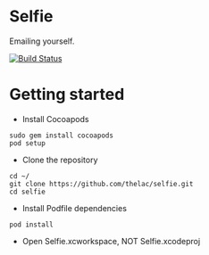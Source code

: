 # Selfie
Emailing yourself.

[![Build Status](https://travis-ci.org/thelac/selfie.svg?branch=dev)](https://travis-ci.org/thelac/selfie)

# Getting started
- Install Cocoapods
```
sudo gem install cocoapods
pod setup
```
- Clone the repository
```
cd ~/
git clone https://github.com/thelac/selfie.git
cd selfie
```
- Install Podfile dependencies
```
pod install
```
- Open Selfie.xcworkspace, NOT Selfie.xcodeproj
